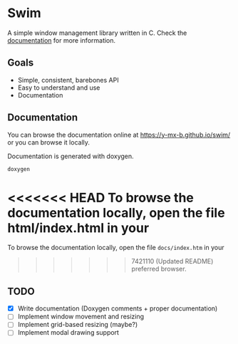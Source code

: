 # Swim

A simple window management library written in C. Check the
[documentation](https://y-mx-b.github.io/swim/) for more information.

## Goals

- Simple, consistent, barebones API
- Easy to understand and use
- Documentation

## Documentation

You can browse the documentation online at https://y-mx-b.github.io/swim/ or
you can browse it locally.

Documentation is generated with doxygen.

```sh
doxygen
```

<<<<<<< HEAD
To browse the documentation locally, open the file html/index.html in your
=======
To browse the documentation locally, open the file `docs/index.htm` in your
>>>>>>> 7421110 (Updated README)
preferred browser.

## TODO

 - [X] Write documentation (Doxygen comments + proper documentation)
 - [ ] Implement window movement and resizing
 - [ ] Implement grid-based resizing (maybe?)
 - [ ] Implement modal drawing support
